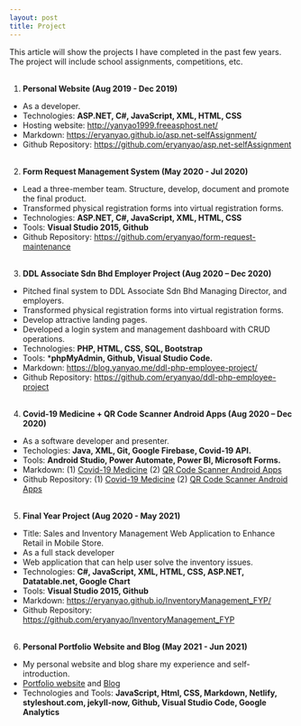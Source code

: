 ```yaml
---
layout: post
title: Project
---
```


This article will show the projects I have completed in the past few years. The project will include school assignments, competitions, etc.
<br><br>

1. **Personal Website (Aug 2019 - Dec 2019)**
- As a developer.
- Technologies: **ASP.NET, C#, JavaScript, XML, HTML, CSS**
- Hosting website: <http://yanyao1999.freeasphost.net/>
- Markdown: <https://eryanyao.github.io/asp.net-selfAssignment/>
- Github Repository: <https://github.com/eryanyao/asp.net-selfAssignment>
<br><br>

2. **Form Request Management System (May 2020 - Jul 2020)**
- Lead a three-member team. Structure, develop, document and promote the final product.
- Transformed physical registration forms into virtual registration forms.
- Technologies: **ASP.NET, C#, JavaScript, XML, HTML, CSS**
- Tools: **Visual Studio 2015, Github**
- Github Repository: <https://github.com/eryanyao/form-request-maintenance>
<br><br>

3. **DDL Associate Sdn Bhd Employer Project (Aug 2020 – Dec 2020)**
- Pitched final system to DDL Associate Sdn Bhd Managing Director, and employers.
- Transformed physical registration forms into virtual registration forms.
- Develop attractive landing pages.
- Developed a login system and management dashboard with CRUD operations.
- Technologies: **PHP, HTML, CSS, SQL, Bootstrap**
- Tools: ***phpMyAdmin, Github, Visual Studio Code.**
- Markdown: <https://blog.yanyao.me/ddl-php-employee-project/>
- Github Repository: <https://github.com/eryanyao/ddl-php-employee-project>
<br><br>

4. **Covid-19 Medicine + QR Code Scanner Android Apps (Aug 2020 – Dec 2020)**
- As a software developer and presenter.
- Techologies: **Java, XML, Git, Google Firebase, Covid-19 API.**
- Tools: **Android Studio, Power Automate, Power BI, Microsoft Forms.**
- Markdown: (1) [Covid-19 Medicine](https://eryanyao.github.io/covid-19-health-check/) (2) [QR Code Scanner Android Apps](https://eryanyao.github.io/medicine-qr-code-scanner/)
- Github Repository: (1)  [Covid-19 Medicine](https://github.com/eryanyao/covid-19-health-check) (2) [QR Code Scanner Android Apps](https://github.com/eryanyao/medicine-qr-code-scanner)
<br><br>

5. **Final Year Project (Aug 2020 - May 2021)**
- Title: Sales and Inventory Management Web Application to Enhance Retail in Mobile Store.
- As a full stack developer
- Web application that can help user solve the inventory issues.
- Technologies: **C#, JavaScript, XML, HTML, CSS,  ASP.NET, Datatable.net, Google Chart**
- Tools: **Visual Studio 2015, Github**
- Markdown: <https://eryanyao.github.io/InventoryManagement_FYP/>
- Github Repository: <https://github.com/eryanyao/InventoryManagement_FYP>
<br><br>

6. **Personal Portfolio Website and Blog (May 2021 - Jun 2021)**
- My personal website and blog share my experience and self-introduction.
- [Portfolio website](https://www.yanyao.me/) and [Blog](https://eryanyao.github.io)
- Technologies and Tools: **JavaScript, Html, CSS, Markdown, Netlify, styleshout.com, jekyll-now, Github, Visual Studio Code, Google Analytics**
